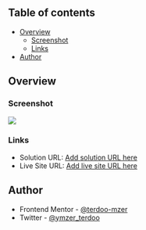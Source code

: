 ## Table of contents

- [Overview](#overview)
  - [Screenshot](#screenshot)
  - [Links](#links)
- [Author](#author)


## Overview

### Screenshot

![](./screenshot.jpg)

### Links

- Solution URL: [Add solution URL here](https://your-solution-url.com)
- Live Site URL: [Add live site URL here](https://your-live-site-url.com)

## Author

- Frontend Mentor - [@terdoo-mzer](https://www.frontendmentor.io/profile/terdoo-mzer)
- Twitter - [@ymzer_terdoo](https://www.twitter.com/mzer_terdoo)
